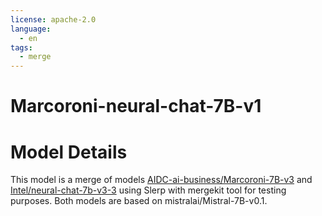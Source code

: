 ```yaml
---
license: apache-2.0
language:
  - en
tags:
  - merge
---
```


# Marcoroni-neural-chat-7B-v1

# Model Details
  This model is a merge of models [AIDC-ai-business/Marcoroni-7B-v3](https://huggingface.co/AIDC-ai-business/Marcoroni-7B-v3) and [Intel/neural-chat-7b-v3-3](https://huggingface.co/Intel/neural-chat-7b-v3-3) using Slerp with mergekit tool for testing purposes.
  Both models are based on mistralai/Mistral-7B-v0.1.
  

